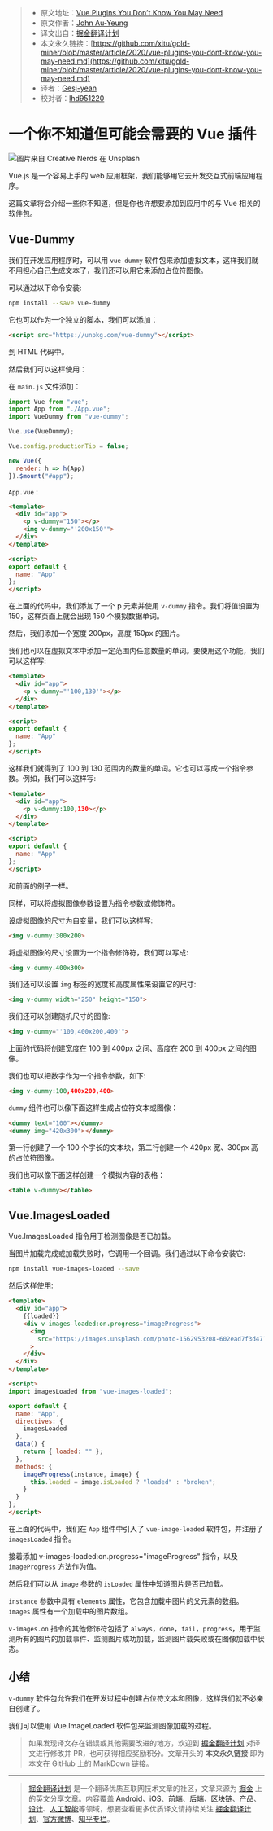 > * 原文地址：[Vue Plugins You Don’t Know You May Need](https://medium.com/swlh/vue-plugins-you-dont-know-you-may-need-573902dfdbae)
> * 原文作者：[John Au-Yeung](https://medium.com/@hohanga)
> * 译文出自：[掘金翻译计划](https://github.com/xitu/gold-miner)
> * 本文永久链接：[https://github.com/xitu/gold-miner/blob/master/article/2020/vue-plugins-you-dont-know-you-may-need.md](https://github.com/xitu/gold-miner/blob/master/article/2020/vue-plugins-you-dont-know-you-may-need.md)
> * 译者：[Gesj-yean](https://github.com/Gesj-yean)
> * 校对者：[lhd951220](https://github.com/lhd951220)

# 一个你不知道但可能会需要的 Vue 插件

![图片来自 [Creative Nerds](https://unsplash.com/@creativenerds?utm_source=medium&utm_medium=referral) 在 [Unsplash](https://unsplash.com?utm_source=medium&utm_medium=referral)](https://cdn-images-1.medium.com/max/8000/0*rwLCSJM5TWHmJPtB)

Vue.js 是一个容易上手的 web 应用框架，我们能够用它去开发交互式前端应用程序。

这篇文章将会介绍一些你不知道，但是你也许想要添加到应用中的与 Vue 相关的软件包。

## Vue-Dummy

我们在开发应用程序时，可以用 `vue-dummy` 软件包来添加虚拟文本，这样我们就不用担心自己生成文本了，我们还可以用它来添加占位符图像。

可以通过以下命令安装:

```bash
npm install --save vue-dummy
```

它也可以作为一个独立的脚本，我们可以添加：

```html
<script src="https://unpkg.com/vue-dummy"></script>
```

到 HTML 代码中。

然后我们可以这样使用：

在 `main.js` 文件添加：

```js
import Vue from "vue";
import App from "./App.vue";
import VueDummy from "vue-dummy";

Vue.use(VueDummy);

Vue.config.productionTip = false;

new Vue({
  render: h => h(App)
}).$mount("#app");
```

`App.vue` :

```html
<template>
  <div id="app">
    <p v-dummy="150"></p>
    <img v-dummy="'200x150'">
  </div>
</template>

<script>
export default {
  name: "App"
};
</script>
```

在上面的代码中，我们添加了一个 p 元素并使用 `v-dummy` 指令。我们将值设置为150，这样页面上就会出现 150 个模拟数据单词。

然后，我们添加一个宽度 200px，高度 150px 的图片。

我们也可以在虚拟文本中添加一定范围内任意数量的单词。要使用这个功能，我们可以这样写:

```html
<template>
  <div id="app">
    <p v-dummy="'100,130'"></p>
  </div>
</template>

<script>
export default {
  name: "App"
};
</script>
```

这样我们就得到了 100 到 130 范围内的数量的单词。它也可以写成一个指令参数。例如，我们可以这样写:

```html
<template>
  <div id="app">
    <p v-dummy:100,130></p>
  </div>
</template>

<script>
export default {
  name: "App"
};
</script>
```

和前面的例子一样。

同样，可以将虚拟图像参数设置为指令参数或修饰符。

设虚拟图像的尺寸为自变量，我们可以这样写:

```html
<img v-dummy:300x200>
```

将虚拟图像的尺寸设置为一个指令修饰符，我们可以写成:

```html
<img v-dummy.400x300>
```

我们还可以设置 `img` 标签的宽度和高度属性来设置它的尺寸:

```html
<img v-dummy width="250" height="150">
```

我们还可以创建随机尺寸的图像:

```html
<img v-dummy="'100,400x200,400'">
```

上面的代码将创建宽度在 100 到 400px 之间、高度在 200 到 400px 之间的图像。

我们也可以把数字作为一个指令参数，如下:

```html
<img v-dummy:100,400x200,400>
```

`dummy` 组件也可以像下面这样生成占位符文本或图像：

```html
<dummy text="100"></dummy>
<dummy img="420x300"></dummy>
```

第一行创建了一个 100 个字长的文本块，第二行创建一个 420px 宽、300px 高的占位符图像。

我们也可以像下面这样创建一个模拟内容的表格：

```html
<table v-dummy></table>
```

## Vue.ImagesLoaded

Vue.ImagesLoaded 指令用于检测图像是否已加载。

当图片加载完成或加载失败时，它调用一个回调。我们通过以下命令安装它:

```bash
npm install vue-images-loaded --save
```

然后这样使用:

```html
<template>
  <div id="app">
    {{loaded}}
    <div v-images-loaded:on.progress="imageProgress">
      <img
        src="https://images.unsplash.com/photo-1562953208-602ead7f3d47?ixlib=rb-1.2.1&ixid=eyJhcHBfaWQiOjEyMDd9&auto=format&fit=crop&w=375&q=80"
      >
    </div>
  </div>
</template>

<script>
import imagesLoaded from "vue-images-loaded";

export default {
  name: "App",
  directives: {
    imagesLoaded
  },
  data() {
    return { loaded: "" };
  },
  methods: {
    imageProgress(instance, image) {
      this.loaded = image.isLoaded ? "loaded" : "broken";
    }
  }
};
</script>
```

在上面的代码中，我们在 `App` 组件中引入了 `vue-image-loaded` 软件包，并注册了 `imagesLoaded` 指令。

接着添加 v-images-loaded:on.progress="imageProgress" 指令，以及 `imageProgress` 方法作为值。

然后我们可以从 `image` 参数的 `isLoaded` 属性中知道图片是否已加载。

`instance` 参数中具有 `elements` 属性，它包含加载中图片的父元素的数组。`images` 属性有一个加载中的图片数组。

`v-images.on` 指令的其他修饰符包括了 `always`，`done`，`fail`，`progress`，用于监测所有的图片的加载事件、监测图片成功加载，监测图片载失败或在图像加载中状态。


## 小结

`v-dummy` 软件包允许我们在开发过程中创建占位符文本和图像，这样我们就不必亲自创建了。

我们可以使用 Vue.ImageLoaded 软件包来监测图像加载的过程。

> 如果发现译文存在错误或其他需要改进的地方，欢迎到 [掘金翻译计划](https://github.com/xitu/gold-miner) 对译文进行修改并 PR，也可获得相应奖励积分。文章开头的 **本文永久链接** 即为本文在 GitHub 上的 MarkDown 链接。

---

> [掘金翻译计划](https://github.com/xitu/gold-miner) 是一个翻译优质互联网技术文章的社区，文章来源为 [掘金](https://juejin.im) 上的英文分享文章。内容覆盖 [Android](https://github.com/xitu/gold-miner#android)、[iOS](https://github.com/xitu/gold-miner#ios)、[前端](https://github.com/xitu/gold-miner#前端)、[后端](https://github.com/xitu/gold-miner#后端)、[区块链](https://github.com/xitu/gold-miner#区块链)、[产品](https://github.com/xitu/gold-miner#产品)、[设计](https://github.com/xitu/gold-miner#设计)、[人工智能](https://github.com/xitu/gold-miner#人工智能)等领域，想要查看更多优质译文请持续关注 [掘金翻译计划](https://github.com/xitu/gold-miner)、[官方微博](http://weibo.com/juejinfanyi)、[知乎专栏](https://zhuanlan.zhihu.com/juejinfanyi)。
